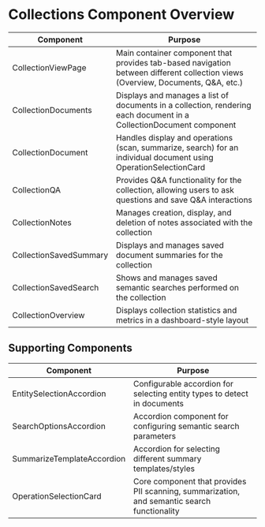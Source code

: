 # Collections Component Overview

| Component              | Purpose                                                                                                                         |
| ---------------------- | ------------------------------------------------------------------------------------------------------------------------------- |
| CollectionViewPage     | Main container component that provides tab-based navigation between different collection views (Overview, Documents, Q&A, etc.) |
| CollectionDocuments    | Displays and manages a list of documents in a collection, rendering each document in a CollectionDocument component             |
| CollectionDocument     | Handles display and operations (scan, summarize, search) for an individual document using OperationSelectionCard                |
| CollectionQA           | Provides Q&A functionality for the collection, allowing users to ask questions and save Q&A interactions                        |
| CollectionNotes        | Manages creation, display, and deletion of notes associated with the collection                                                 |
| CollectionSavedSummary | Displays and manages saved document summaries for the collection                                                                |
| CollectionSavedSearch  | Shows and manages saved semantic searches performed on the collection                                                           |
| CollectionOverview     | Displays collection statistics and metrics in a dashboard-style layout                                                          |

## Supporting Components

| Component                  | Purpose                                                                                     |
| -------------------------- | ------------------------------------------------------------------------------------------- |
| EntitySelectionAccordion   | Configurable accordion for selecting entity types to detect in documents                    |
| SearchOptionsAccordion     | Accordion component for configuring semantic search parameters                              |
| SummarizeTemplateAccordion | Accordion for selecting different summary templates/styles                                  |
| OperationSelectionCard     | Core component that provides PII scanning, summarization, and semantic search functionality |
